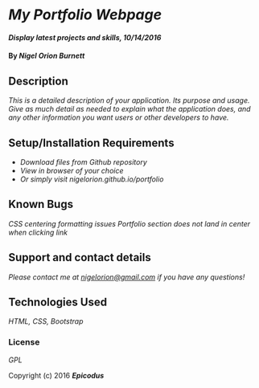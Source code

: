 # _My Portfolio Webpage_

#### _Display latest projects and skills, 10/14/2016_

#### By _**Nigel Orion Burnett**_

## Description

_This is a detailed description of your application. Its purpose and usage.  Give as much detail as needed to explain what the application does, and any other information you want users or other developers to have._

## Setup/Installation Requirements

* _Download files from Github repository_
* _View in browser of your choice_
* _Or simply visit nigelorion.github.io/portfolio_


## Known Bugs

_CSS centering formatting issues_
_Portfolio section does not land in center when clicking link_

## Support and contact details

_Please contact me at nigelorion@gmail.com if you have any questions!_

## Technologies Used

_HTML, CSS, Bootstrap_

### License

*GPL*

Copyright (c) 2016 **_Epicodus_**

